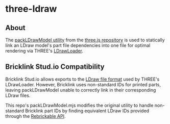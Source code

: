 # three-ldraw

## About
The [packLDrawModel utility](https://github.com/mrdoob/three.js/blob/dev/utils/packLDrawModel.mjs) from the [three.js repository](https://github.com/mrdoob/three.js.git) is used to statically link an LDraw model's part file dependencies into one file for optimal rendering via THREE's [LDrawLoader](https://github.com/mrdoob/three.js/blob/master/examples/jsm/loaders/LDrawLoader.js).

## Bricklink Stud.io Compatibility
Bricklink Stud.io allows exports to the [LDraw file format](https://studiohelp.bricklink.com/hc/en-us/articles/6502197862679-Exporting-to-other-formats#h_01HW3KG3E7E8ZC077CTYTX25E1) used by THREE's LDrawLoader. However, Bricklink uses non-standard IDs for printed parts, leaving packLDrawModel unable to correctly link in their corresponding LDraw files.

This repo's packLDrawModel.mjs modifies the original utility to handle non-standard Bricklink part IDs by finding equivalent LDraw IDs provided through the [Rebrickable API](https://www.google.com/url?sa=t&source=web&rct=j&opi=89978449&url=https://rebrickable.com/api/&ved=2ahUKEwjvy5DYhZeKAxVx6ckDHRp4Il0QFnoECA4QAQ&usg=AOvVaw2s1Dcz3neOmEAiGQsZHxYV).
